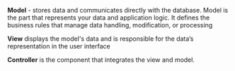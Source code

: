 **Model** - stores data and communicates directly with the database. Model is the part that represents your data and application logic. It defines the business rules that manage data handling, modification, or processing

**View** displays the model's data and is responsible for the data’s representation in the user interface

**Controller** is the component that integrates the view and model.